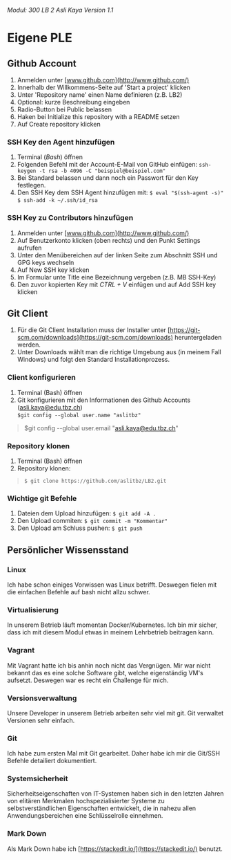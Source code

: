 *Modul: 300 
LB 2 
Asli Kaya
Version 1.1* 
# Eigene PLE
## Github Account
1.  Anmelden unter  [www.github.com](http://www.github.com/)
2.  Innerhalb der Willkommens-Seite auf 'Start a project' klicken
3.  Unter 'Repository name' einen Name definieren (z.B. LB2)
4.  Optional: kurze Beschreibung eingeben
5.  Radio-Button bei Public belassen
6.  Haken bei Initialize this repository with a README setzen
7.  Auf Create repository klicken
### SSH Key den Agent hinzufügen
1.  Terminal (_Bash_) öffnen
2.  Folgenden Befehl mit der Account-E-Mail von GitHub einfügen:
    `ssh-keygen -t rsa -b 4096 -C "beispiel@beispiel.com"`
 3. Bei Standard belassen und dann noch ein Passwort für den Key festlegen.
 4. Den SSH Key dem SSH Agent hinzufügen mit: 
`$ eval "$(ssh-agent -s)"`
 `$ ssh-add -k ~/.ssh/id_rsa`
### SSH Key zu Contributors hinzufügen
1.  Anmelden unter  [www.github.com](http://www.github.com/)
2.  Auf Benutzerkonto klicken (oben rechts) und den Punkt  Settings  aufrufen
3.  Unter den Menübereichen auf der linken Seite zum Abschnitt  SSH und GPG keys wechseln
4.  Auf New SSH key klicken
5.  Im Formular unte  Title eine Bezeichnung vergeben (z.B. MB SSH-Key)
6.  Den zuvor kopierten Key mit  _CTRL + V_  einfügen und auf Add SSH key  klicken
## Git Client
1. Für die Git Client Installation muss der Installer unter [https://git-scm.com/downloads](https://git-scm.com/downloads) heruntergeladen werden.
2.  Unter Downloads wählt man die richtige Umgebung aus (in meinem Fall Windows) und folgt den Standard Installationprozess.
### Client konfigurieren
1. Terminal (Bash) öffnen
2. Git konfigurieren mit den Informationen des Github Accounts (asli.kaya@edu.tbz.ch)     
 `$git config --global user.name "aslitbz"`
> $git config --global user.email "asli.kaya@edu.tbz.ch"

### Repository klonen
1. Terminal (Bash) öffnen
2. Repository klonen:
> `$ git clone https://github.com/aslitbz/LB2.git`
### Wichtige git Befehle
1. Dateien dem Upload hinzufügen:
  `$ git add -A .`
2. Den Upload commiten:
  `$ git commit -m "Kommentar"`
3. Den Upload am Schluss pushen:
 `$ git push`


## Persönlicher Wissensstand
### Linux
Ich habe schon einiges Vorwissen was Linux betrifft. Deswegen fielen mit die einfachen Befehle auf bash nicht allzu schwer.
### Virtualisierung
In unserem Betrieb läuft momentan Docker/Kubernetes. Ich bin mir sicher, dass ich mit diesem Modul etwas in meinem Lehrbetrieb beitragen kann.
### Vagrant
Mit Vagrant hatte ich bis anhin noch nicht das Vergnügen. Mir war nicht bekannt das es eine solche Software gibt, welche eigenständig VM's aufsetzt. Deswegen war es recht ein Challenge für mich.
### Versionsverwaltung
Unsere Developer in unserem Betrieb arbeiten sehr viel mit git. Git verwaltet Versionen sehr einfach.
### Git
Ich habe zum ersten Mal mit Git gearbeitet. Daher habe ich mir die Git/SSH Befehle detailiert dokumentiert.
### Systemsicherheit
Sicherheitseigenschaften von IT-Systemen haben sich in den letzten Jahren von elitären Merkmalen hochspezialisierter Systeme zu selbstverständlichen Eigenschaften entwickelt, die in nahezu allen Anwendungsbereichen eine Schlüsselrolle einnehmen.
### Mark Down
Als Mark Down habe ich [https://stackedit.io/](https://stackedit.io/) benutzt.
<!--stackedit_data:
eyJoaXN0b3J5IjpbNDgyMjcxNzE0LDk4NDYxNDk5NF19
-->